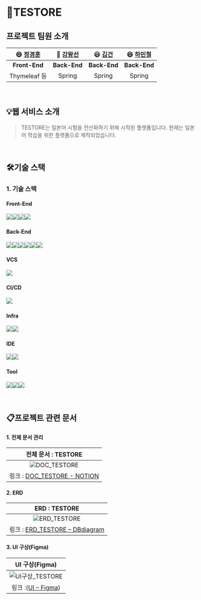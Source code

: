 # 🚀TESTORE



##  프로젝트 팀원 소개

| :smile: [정경훈](https://github.com/gyahury) | 🙂 [강왕선](https://github.com/dhkdtjs1541) | :smiley: [김건](https://github.com/KIMGEON64) | :laughing: [하민철](https://github.com/MinCheolHa) | 
| :-------------------------------------------: | :---------------------------------: | :---------------------------------------------: | :------------------------------------------------: | 
|                   **Front-End**                    |            **Back-End**             |                  **Back-End**                   |                                     **Back-End**                |
|                    Thymeleaf 등                     |               Spring                |                     Spring                      |                                          Spring                     |


<br />

## 💡웹 서비스 소개

> TESTORE는 일본어 시험을 전산화하기 위해 시작된 플랫폼입니다. 현재는 일본어 학습을 위한 플랫폼으로 제작되었습니다.

<br />

## 🛠️기술 스택

### 1. 기술 스택

#### 		Front-End

​	<img src="https://img.shields.io/badge/html5-E34F26?style=for-the-badge&logo=html5&logoColor=white"><img src="https://img.shields.io/badge/css-1572B6?style=for-the-badge&logo=css3&logoColor=white"><img src="https://img.shields.io/badge/tailwindcss-06B6D4?style=for-the-badge&logo=tailwindcss&logoColor=white"><img src="https://img.shields.io/badge/JavaScript-F7DF1E?style=for-the-badge&logo=JavaScript&logoColor=black">



#### 		Back-End

​	<img src="https://img.shields.io/badge/java-007396?style=for-the-badge&logo=java&logoColor=white"><img src="https://img.shields.io/badge/springboot-6DB33F?style=for-the-badge&logo=springboot&logoColor=white"><img src="https://img.shields.io/badge/jpa-6DB33F?style=for-the-badge&logo=jpa&logoColor=white"><img src="https://img.shields.io/badge/thymeleaf-005F0F?style=for-the-badge&logo=thymeleaf&logoColor=white"><img src="https://img.shields.io/badge/springsecurity-6DB33F?style=for-the-badge&logo=springsecurity&logoColor=white"><img src="https://img.shields.io/badge/mysql-4479A1?style=for-the-badge&logo=mysql&logoColor=white">

#### 		VCS

​	<img src="https://img.shields.io/badge/git-F05032?style=for-the-badge&logo=git&logoColor=white">

#### 		CI/CD

​	<img src="https://img.shields.io/badge/githubactions-2088FF?style=for-the-badge&logo=githubactions&logoColor=white">

#### 		Infra

​	<img src="https://img.shields.io/badge/traefik-24A1C1?style=for-the-badge&logoColor=white"><img src="https://img.shields.io/badge/docker-2496ED?style=for-the-badge&logo=docker&logoColor=white">

#### 		IDE

​	<img src="https://img.shields.io/badge/VisualStudioCode-007ACC?style=for-the-badge&logo=VisualStudioCode&logoColor=white"><img src="https://img.shields.io/badge/Inteelij-000000?style=for-the-badge&logo=Intellijidea&logoColor=white">

#### 		Tool

​	<img src="https://img.shields.io/badge/slack-4A154B?style=for-the-badge&logo=slack&logoColor=white"><img src="https://img.shields.io/badge/notion-000000?style=for-the-badge&logo=notion&logoColor=white"><img src="https://img.shields.io/badge/figma-F24E1E?style=for-the-badge&logo=figma&logoColor=white">

<br />

## 📋프로젝트 관련 문서

#### 1. 전체 문서 관리

|                    **전체 문서 : TESTORE**                    |
| :----------------------------------------------------------: |
| ![DOC_TESTORE](README.assets/DOC_TESTORE.png) |
| 링크 : [DOC_TESTORE - NOTION](https://cactus-hoodie-fd8.notion.site/f0bd3bfa7c9c4c19991bbc14d3c1a8e0?pvs=4) |

#### 2. ERD

|                    **ERD : TESTORE**                    |
| :----------------------------------------------------------: |
| ![ERD_TESTORE](README.assets/ERD_TESTORE.png) |
| 링크 : [ERD_TESTORE – DBdiagram](https://dbdiagram.io/d/66d7f3a8eef7e08f0e9f45c5) |

#### 3. UI 구상(Figma)

|                   **UI 구상(Figma)**                    |
| :----------------------------------------------------------: |
| ![UI구상_TESTORE](README.assets/UI구상_TESTORE.png) |
| 링크 :([UI – Figma](https://www.figma.com/design/kp1Yp60ZczBzE9kRv87pdJ/TESTORE?node-id=0-1&t=blfjVqE9ox53EEvv-1)) |

